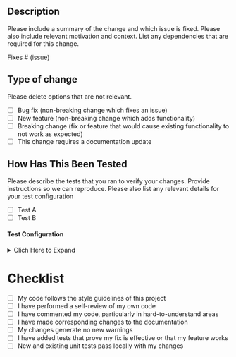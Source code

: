 ## Description
Please include a summary of the change and which issue is fixed. Please also include relevant motivation and context. List any dependencies that are required for this change.

Fixes # (issue)

## Type of change
Please delete options that are not relevant.

- [ ] Bug fix (non-breaking change which fixes an issue)
- [ ] New feature (non-breaking change which adds functionality)
- [ ] Breaking change (fix or feature that would cause existing functionality to not work as expected)
- [ ] This change requires a documentation update

## How Has This Been Tested
Please describe the tests that you ran to verify your changes. Provide instructions so we can reproduce. Please also list any relevant details for your test configuration

- [ ] Test A
- [ ] Test B

#### Test Configuration
<details><summary>Clich Here to Expand</summary>

```json
{
    "protocols": {
        "http": {
            "transport": "tcp",
            "from_port": 80,
            "to_port": 80
        },
        "https": {
            "transport": "tcp",
            "from_port": 443,
            "to_port": 443
        },
        "ssh": {
            "transport": "tcp",
            "from_port": 22,
            "to_port": 22
        },
        "rdp": {
            "transport": "tcp",
            "from_port": 3389,
            "to_port": 3389
        }
    },
    "rules": [
        {
            "cidr": "34.226.14.13/32",
            "note": "Primary VPN"
        },
        {
            "cidr": "52.15.127.128/27",
            "note": "UK Office"
        },
        {
            "cidr": "35.158.136.0/22",
            "note": "US Office"
        },
        {
            "cidr": "52.57.254.0/29",
            "note": "IL Office"
        },
        {
            "cidr": "13.54.63.128/32",
            "note": "Backup VPN"
        }
    ]
}
```

</details>

# Checklist
- [ ] My code follows the style guidelines of this project
- [ ] I have performed a self-review of my own code
- [ ] I have commented my code, particularly in hard-to-understand areas
- [ ] I have made corresponding changes to the documentation
- [ ] My changes generate no new warnings
- [ ] I have added tests that prove my fix is effective or that my feature works
- [ ] New and existing unit tests pass locally with my changes
